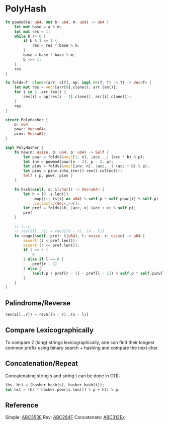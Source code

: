 # PolyHash

```rust
fn powmod(a: u64, mut b: u64, m: u64) -> u64 {
    let mut base = a % m;
    let mut res = 1;
    while b != 0 {
        if b & 1 == 1 {
            res = res * base % m;
        }
        base = base * base % m;
        b >>= 1;
    }
    res
}

fn foldv<T: Clone>(arr: &[T], op: impl Fn(T, T) -> T) -> Vec<T> {
    let mut res = vec![arr[0].clone(); arr.len()];
    for i in 1..arr.len() {
        res[i] = op(res[i - 1].clone(), arr[i].clone());
    }
    res
}

struct PolyHasher {
    p: u64,
    powr: Vec<u64>,
    pinv: Vec<u64>,
}

impl PolyHasher {
    fn new(n: usize, b: u64, p: u64) -> Self {
        let powr = foldv(&vec![1; n], |acc, _| (acc * b) % p);
        let inv = powmod(powr[n - 1], p - 2, p);
        let pinv = foldv(&vec![inv; n], |acc, _| (acc * b) % p);
        let pinv = pinv.into_iter().rev().collect();
        Self { p, powr, pinv }
    }

    fn hash(&self, s: &[char]) -> Vec<u64> {
        let h = (0..s.len())
            .map(|i| (s[i] as u64) % self.p * self.powr[i] % self.p)
            .collect::<Vec<_>>();
        let pref = foldv(&h, |acc, x| (acc + x) % self.p);
        pref
    }

    // l..r
    // rev(S[l..r]) = revS[(n - r)..(n - l)]
    fn range(&self, pref: &[u64], l: usize, r: usize) -> u64 {
        assert!(l < pref.len());
        assert!(r <= pref.len());
        if l == r {
            0
        } else if l == 0 {
            pref[r - 1]
        } else {
            (self.p + pref[r - 1] - pref[l - 1]) % self.p * self.pinv[l] % self.p
        }
    }
}
```

## Palindrome/Reverse

```rust
rev(S[l..r]) = revS[(n - r)..(n - l)]
```

## Compare Lexicographically

To compare 2 (long) strings lexicographically, one can find their longest common prefix 
using binary search + hashing and compare the next char.

## Concatenation/Repeat

Concatenating string s and string t can be done in O(1):

```rust
(hs, ht) = (hasher.hash(s), hasher.hash(t));
let hst = (hs * hasher.powr[s.len()] % p + ht) % p;
```

## Reference

Simple: [ABC353E](https://atcoder.jp/contests/abc353/submissions/68730388)
Rev: [ABC284F](https://atcoder.jp/contests/abc284/submissions/68729879)
Concatenate: [ABC312Ex](https://atcoder.jp/contests/abc312/submissions/44107852)